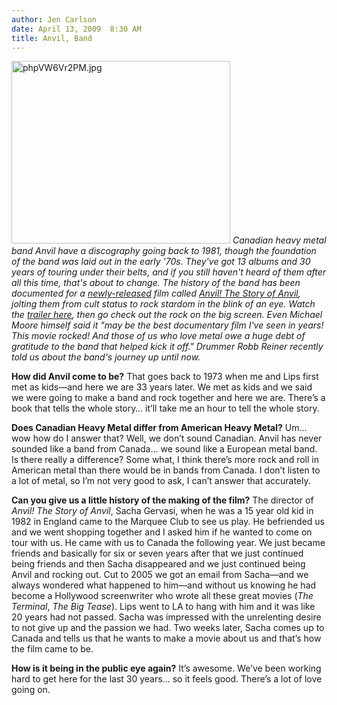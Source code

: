 ```yaml
---
author: Jen Carlson
date: April 13, 2009  8:30 AM
title: Anvil, Band
---
```


<p><span class="mt-enclosure mt-enclosure-image" style="display: inline;"> <img alt="phpVW6Vr2PM.jpg" src="https://web.archive.org/web/20110623151301im_/http://gothamist.com/attachments/arts_jen/phpVW6Vr2PM.jpg" width="350" height="292" class="image-left"> </span><em>Canadian heavy metal band Anvil have a discography going back to 1981, though the foundation of the band was laid out in the early &apos;70s. They&apos;ve got 13 albums and 30 years of touring under their belts, and if you still haven&apos;t heard of them after all this time, that&apos;s about to change. The history of the band has been documented for a <a href="https://web.archive.org/web/20110623151301/http://gothamist.com/2009/04/10/weekend_movie_forecast_observe_and.php?gallery0Pic=2#gallery">newly-released</a> film called <a href="https://web.archive.org/web/20110623151301/http://www.anvilmovie.com/">Anvil! The Story of Anvil</a>, jolting them from cult status to rock stardom in the blink of an eye. Watch the <a href="https://web.archive.org/web/20110623151301/http://www.youtube.com/watch?v=umAxeO-QfmY">trailer here</a>, then go check out the rock on the big screen. Even Michael Moore himself said it &quot;may be the best documentary film I&apos;ve seen in years! This movie rocked! And those of us who love metal owe a huge debt of gratitude to the band that helped kick it off.&quot; Drummer Robb Reiner recently told us about the band&apos;s journey up until now.</em></p>

<p><strong>How did Anvil come to be?</strong> That goes back to 1973 when me and Lips first met as kids&#x2014;and here we are 33 years later. We met as kids and we said we were going to make a band and rock together and here we are. There&#x2019;s a book that tells the whole story&#x2026; it&#x2019;ll take me an hour to tell the whole story.</p>

<p><strong>Does Canadian Heavy Metal differ from American Heavy Metal?</strong> Um&#x2026; wow how do I answer that? Well, we don&#x2019;t sound Canadian. Anvil has never sounded like a band from Canada&#x2026; we sound like a European metal band. Is there really a difference? Some what, I think there&#x2019;s more rock and roll in American metal than there would be in bands from Canada. I don&#x2019;t listen to a lot of metal, so I&#x2019;m not very good to ask, I can&#x2019;t answer that accurately.</p>

<p><strong>Can you give us a little history of the making of the film?</strong> The director of <em>Anvil! The Story of Anvil</em>, Sacha Gervasi, when he was a 15 year old kid in 1982 in England came to the Marquee Club to see us play. He befriended us and we went shopping together and I asked him if he wanted to come on tour with us. He came with us to Canada the following year. We just became friends and basically for six or seven years after that we just continued being friends and then Sacha disappeared and we just continued being Anvil and rocking out. Cut to 2005 we got an email from Sacha&#x2014;and we always wondered what happened to him&#x2014;and without us knowing he had become a Hollywood screenwriter who wrote all these great movies (<em>The Terminal</em>, <em>The Big Tease</em>). Lips went to LA to hang with him and it was like 20 years had not passed. Sacha was impressed with the unrelenting desire to not give up and the passion we had. Two weeks later, Sacha comes up to Canada and tells us that he wants to make a movie about us and that&#x2019;s how the film came to be.</p>

<p><strong>How is it being in the public eye again?</strong> It&#x2019;s awesome. We&#x2019;ve been working hard to get here for the last 30 years&#x2026; so it feels good. There&#x2019;s a lot of love going on.</p>